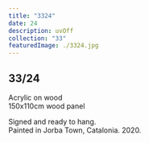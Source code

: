```yaml
---
title: "3324"
date: 24
description: uvOff
collection: "33"
featuredImage: ./3324.jpg
---
```


## 33/24

Acrylic on wood<br/>
150x110cm wood panel

Signed and ready to hang.<br/>
Painted in Jorba Town, Catalonia. 2020.